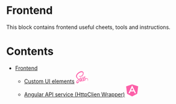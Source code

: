 # Frontend
This block contains frontend useful cheets, tools and instructions.

# Contents
- [Frontend](README.md)
  - [Custom UI elements](ui_elements.md) ![Sass](./../assets/icons/sass.svg)
  - [Angular API service (HttpClien Wrapper)](ng_api_service.md) ![Angular](./../assets/icons/angular.svg)